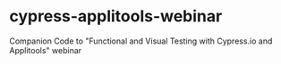 # cypress-applitools-webinar

Companion Code to "Functional and Visual Testing with Cypress.io and Applitools" webinar
